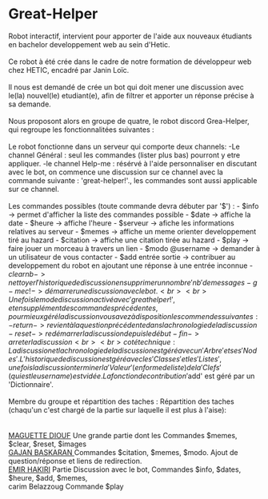 # Great-Helper
Robot interactif, intervient pour apporter de l'aide aux nouveaux étudiants en bachelor developpement web au sein d'Hetic.
<br>
<br>
Ce robot à été crée dans le cadre de notre formation de développeur web chez HETIC, encadré par Janin Loïc.
<br><br>
Il nous est demandé de crée un bot qui doit mener une discussion avec le(la) nouvel(le) etudiant(e), afin de filtrer et apporter un réponse précise à sa demande.
<br><br>
Nous proposont alors en groupe de quatre, le robot discord Grea-Helper, qui regroupe les fonctionnalitées suivantes :
<br><br>
Le robot fonctionne dans un serveur qui comporte deux channels: -Le channel Général : seul les commandes (lister plus bas) pourront y etre appliquer. -le channel Help-me : résérvé à l'aide personnaliser en discutant avec le bot, on commence une discussion sur ce channel avec la commande suivante : 'great-helper!'., les commandes sont aussi applicable sur ce channel.
<br><br>
Les commandes possibles (toute commande devra débuter par '$') : - $info -> permet d'afficher la liste des commandes possible - $date -> affiche la date - $heure -> affiche l'heure - $serveur -> afiche les informations relatives au serveur - $memes -> affiche un meme orienter developpement tiré au hazard - $citation -> affiche une citation tirée au hazard - $play -> faire jouer un morceau à travers un lien - $modo @username -> demander à un utilisateur de vous contacter - $add entrée sortie -> contribuer au developpement du robot en ajoutant une réponse à une entrée inconnue - $clear nb -> nettoyer l'historique de discussion en supprimer un nombre 'nb' de messages - g-mec! -> démarrer une discussion avec le bot.
<br><br>
Une fois le mode discussion activé avec 'great helper!', et en supplément des commandes précédentes, pour mieux géré la discussion vous avez à disposition les commendes suivantes: - return -> revient à la question précédente dans la chronologie de la discussion - reset -> redémarrer la discussion depuis le début - fin -> arreter la discussion
<br><br>
coté technique : La discussion et la chronologie de la discussion est géré avec un 'Arbre' et ses 'Nodes'. L'historique de discussion est géré avec les 'Classes' et les 'Listes', une fois la discussion terminer la 'Valeur'(en forme de liste) de la 'Clefs'(qui est le username) est vidée. La fonction de contribution '$add' est géré par un 'Dictionnaire'.
<br><br>
Membre du groupe et répartition des taches : Répartition des taches (chaqu'un c'est chargé de la partie sur laquelle il est plus à l'aise): <br> 
<br> <br> 
<a href="https://www.linkedin.com/in/diouf-maguette-2735ba204/">MAGUETTE DIOUF</a> Une grande partie dont les Commandes $memes,  $clear,  $reset, $images <br>
<a href="https://www.linkedin.com/in/gajan-baskaran-/">GAJAN BASKARAN </a> Commandes $citation, $memes, $modo. Ajout de question/réponse et liens de redirection.<br>
<a href="https://www.linkedin.com/in/emir-hakiri/">EMIR HAKIRI</a> Partie Discussion avec le bot, Commandes $info, $dates, $heure, $add, $memes,<br>
carim Belazzoug Commande $play <br> 
